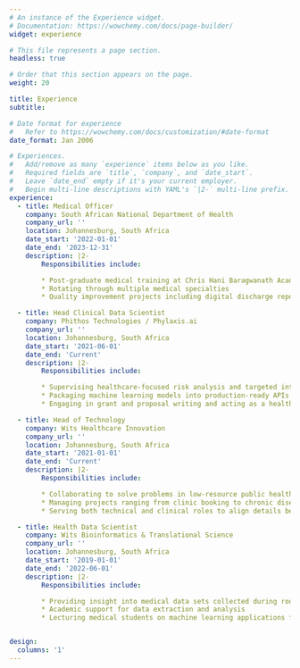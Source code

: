 ```yaml
---
# An instance of the Experience widget.
# Documentation: https://wowchemy.com/docs/page-builder/
widget: experience

# This file represents a page section.
headless: true

# Order that this section appears on the page.
weight: 20

title: Experience
subtitle:

# Date format for experience
#   Refer to https://wowchemy.com/docs/customization/#date-format
date_format: Jan 2006

# Experiences.
#   Add/remove as many `experience` items below as you like.
#   Required fields are `title`, `company`, and `date_start`.
#   Leave `date_end` empty if it's your current employer.
#   Begin multi-line descriptions with YAML's `|2-` multi-line prefix.
experience:
  - title: Medical Officer
    company: South African National Department of Health
    company_url: ''
    location: Johannesburg, South Africa
    date_start: '2022-01-01'
    date_end: '2023-12-31'
    description: |2-
        Responsibilities include:

        * Post-graduate medical training at Chris Hani Baragwanath Academic Hospital
        * Rotating through multiple medical specialties
        * Quality improvement projects including digital discharge repository and low-cost 3D printed medical tools

  - title: Head Clinical Data Scientist
    company: Phithos Technologies / Phylaxis.ai
    company_url: ''
    location: Johannesburg, South Africa
    date_start: '2021-06-01'
    date_end: 'Current'
    description: |2-
        Responsibilities include:

        * Supervising healthcare-focused risk analysis and targeted intervention technology
        * Packaging machine learning models into production-ready APIs
        * Engaging in grant and proposal writing and acting as a healthcare expert

  - title: Head of Technology
    company: Wits Healthcare Innovation
    company_url: ''
    location: Johannesburg, South Africa
    date_start: '2021-01-01'
    date_end: 'Current'
    description: |2-
        Responsibilities include:

        * Collaborating to solve problems in low-resource public healthcare
        * Managing projects ranging from clinic booking to chronic disease monitoring
        * Serving both technical and clinical roles to align details between teams

  - title: Health Data Scientist
    company: Wits Bioinformatics & Translational Science
    company_url: ''
    location: Johannesburg, South Africa
    date_start: '2019-01-01'
    date_end: '2022-06-01'
    description: |2-
        Responsibilities include:

        * Providing insight into medical data sets collected during routine clinical practice
        * Academic support for data extraction and analysis
        * Lecturing medical students on machine learning applications for healthcare


design:
  columns: '1'
---
```

